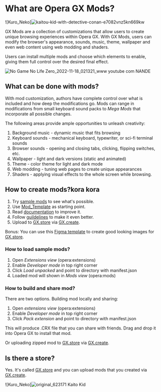 # What are Opera GX Mods?

![Kuro_Neko]![kaitou-kid-with-detective-conan-e7082vnz5kn669kw](https://user-images.githubusercontent.com/130708720/233866363-9044af02-01c9-426c-bf65-50264e852ed4.jpg)

GX Mods are a collection of customizations that allow users to create unique browsing experiences within Opera GX. With GX Mods, users can modify the browser's appearance, sounds, music, theme, wallpaper and even web content using web modding and shaders.

Users can install multiple mods and choose which elements to enable, giving them full control over the desired final effect.

![No Game No Life Zero_2022-11-18_021321_www youtube com](https://user-images.githubusercontent.com/130708720/233866684-e6858f95-d670-4d00-bebc-8b07c151d04e.png)
                                                                                              NANDE


## What can be done with mods?

With mod customization, authors have complete control over what is included and how deep the modifications go. Mods can range in modifications from small keyboard sound packs to *Mega Mods* that incorporate all possible changes.

The following areas provide ample opportunities to unleash creativity:

1. Background music - dynamic music that fits browsing
2. Keyboard sounds - mechanical keyboard, typewriter, or sci-fi terminal sounds
3. Browser sounds - opening and closing tabs, clicking, flipping switches, etc.
4. Wallpaper - light and dark versions (static and animated)
5. Theme - color theme for light and dark mode
6. Web modding - tuning web pages to create unique appearances
7. Shaders - applying visual effects to the whole screen while browsing.

## How to create mods?kora kora


1. Try [sample mods](mods) to see what's possible.
2. Use [Mod_Template](documentation/Mod_Template) as starting point.
3. Read [documentation](documentation/mods.md) to improve it.
3. Follow [guildelines](documentation/guidelines.md) to make it even better.
4. Upload to [GX.store](https://operagx.gg/mods2) via [GX.create](https://create.gx.games/mods). 

Bonus: You can use this [Figma template](https://github.com/opera-gaming/gxmods/raw/main/documentation/GXStoreFigmaTemplate.fig.zip) to create good looking images for [GX.store](https://operagx.gg/mods2).

### How to load sample mods?

1. Open _Extensions view_ (opera:extensions)
2. Enable _Developer mode_ in top right corner
3. Click _Load unpacked_ and point to directory with manifest.json
4. Loaded mod will shown in _Mods view_ (opera:mods)

### How to build and share mod?

There are two options. Building mod locally and sharing:

1. Open _extensions view_ (opera:extensions)
2. Enable _Developer mode_ in top right corner
3. Click _Pack extension_ and point to directory with manifest.json

This will produce .CRX file that you can share with friends. Drag and drop it into Opera GX to install that mod.

Or uploading zipped mod to [GX.store](https://operagx.gg/mods2) via [GX.create](https://create.gx.games/mods).


## Is there a store?

Yes. It's called [GX.store](https://operagx.gg/mods2) and you can upload mods that you created via [GX.create](https://create.gx.games/mods).

![Kuro_Neko]![original_623171](https://user-images.githubusercontent.com/130708720/233866424-ad8dd56e-5f57-4576-8421-d8aabbd502fa.jpg) 
Kaito Kid 
